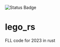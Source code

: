 ![Status Badge](https://github.com/KSHS-Robotics-Club/2023_FLL/actions/workflows/build.yml/badge.svg)

# lego_rs

FLL code for 2023 in rust
